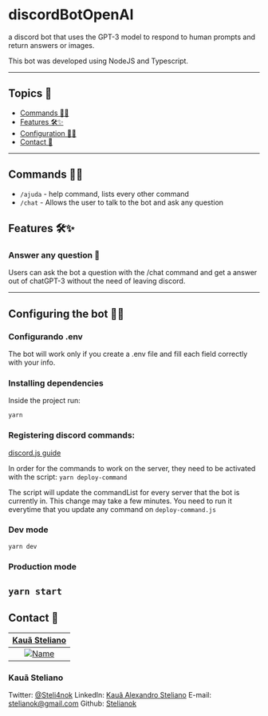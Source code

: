 # discordBotOpenAI
a discord bot that uses the GPT-3 model to respond to human prompts and return answers or images.

This bot was developed using NodeJS and Typescript.


---

## Topics 📖

- [Commands 👨‍💻](#commands-)
- [Features 🛠✨](#features-)
- [Configuration 👷‍♂️](#configuring-the-bot-%EF%B8%8F)
- [Contact 💼](#contact-)

---

## Commands 👨‍💻

- `/ajuda` - help command,  lists every other command
- `/chat` - Allows the user to talk to the bot and ask any question


## Features 🛠✨

### Answer any question 📑

Users can ask the bot a question with the /chat command and get a answer out of chatGPT-3 without the need of leaving discord.

<!-- ![notification](https://user-images.githubusercontent.com/39469125/132856636-45d1f56b-ea26-4f63-80dd-af3cc365d5ed.png) -->

---

## Configuring the bot 👷‍♂️
 
### Configurando .env

The bot will work only if you create a .env file and fill each field correctly with your info.

### Installing dependencies

Inside the project run: 

`yarn` 

### Registering discord commands: 


[discord.js guide](https://discordjs.guide/creating-your-bot/command-deployment.html#command-registration)

In order for the commands to work on the server, they need to be activated with the script: `yarn deploy-command`

The script will update the commandList for every server that the bot is currently in. This change may take a few minutes.
You need to run it everytime that you update any command on `deploy-command.js`

### Dev mode

`yarn dev`

### Production mode

`yarn start`
--- 

## Contact 💼

| <a href="https://github.com/stelianok" target="_blank">**Kauã Steliano**</a> 
| :---: 
| [![Name](https://avatars2.githubusercontent.com/u/39469125?s=460&u=97e778a861a7a42bee1b16f6be1c80467c50c1d1&v=4)](https://github.com/stelianok)    

### Kauã Steliano

Twitter:
[@Steli4nok](https://twitter.com/Steli4nok)
LinkedIn:
[Kauã Alexandro Steliano](https://www.linkedin.com/in/kauã-steliano-107620181/)
E-mail:
stelianok@gmail.com
Github: 
[Stelianok](https://github.com/stelianok)




